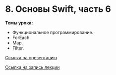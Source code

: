 # 8. Основы Swift, часть 6

**Темы урока:**

- Функциональное программирование.
- ForEach.
- Map.
- Filter.

[Ссылка на презентацию](https://docs.google.com/presentation/d/1muICFjsh8FDL5pfNWUG7hbxDPQHsfvKbJtrV4Q0k08Q/edit?usp=sharing)

[Ссылка на запись лекции](https://youtu.be/_giNRcdi8Bk)
